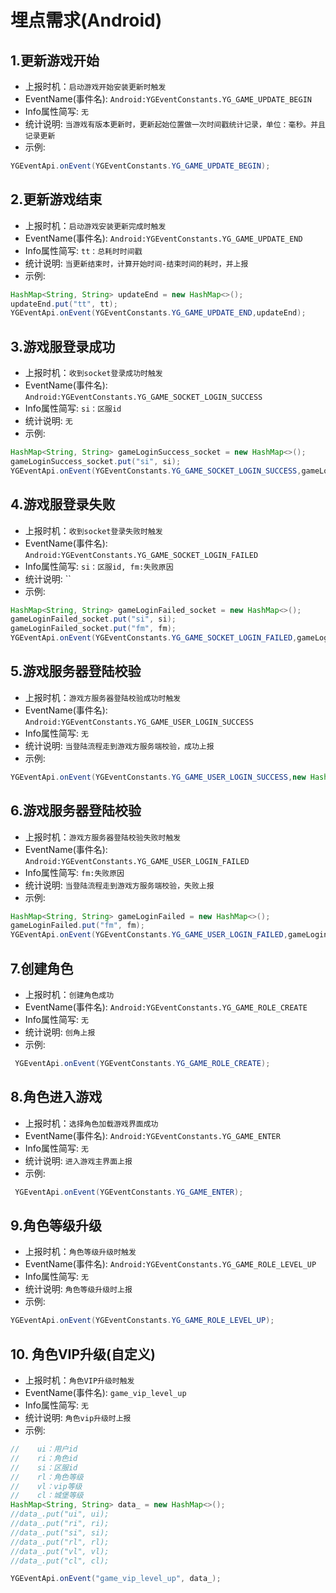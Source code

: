 # 埋点需求(Android)

## 1.更新游戏开始
- 上报时机：`启动游戏开始安装更新时触发`
- EventName(事件名): `Android:YGEventConstants.YG_GAME_UPDATE_BEGIN`
- Info属性简写: `无`
- 统计说明: `当游戏有版本更新时，更新起始位置做一次时间戳统计记录，单位：毫秒。并且记录更新`
- 示例: 
```java
YGEventApi.onEvent(YGEventConstants.YG_GAME_UPDATE_BEGIN);
```

## 2.更新游戏结束
- 上报时机：`启动游戏安装更新完成时触发`
- EventName(事件名): `Android:YGEventConstants.YG_GAME_UPDATE_END`
- Info属性简写: `tt：总耗时时间戳`
- 统计说明: `当更新结束时，计算开始时间-结束时间的耗时，并上报`
- 示例: 
```java
HashMap<String, String> updateEnd = new HashMap<>();
updateEnd.put("tt", tt);
YGEventApi.onEvent(YGEventConstants.YG_GAME_UPDATE_END,updateEnd);
```

## 3.游戏服登录成功
- 上报时机：`收到socket登录成功时触发`
- EventName(事件名): `Android:YGEventConstants.YG_GAME_SOCKET_LOGIN_SUCCESS`
- Info属性简写: `si：区服id`
- 统计说明: `无`
- 示例: 
```java
HashMap<String, String> gameLoginSuccess_socket = new HashMap<>();
gameLoginSuccess_socket.put("si", si);
YGEventApi.onEvent(YGEventConstants.YG_GAME_SOCKET_LOGIN_SUCCESS,gameLoginSuccess_socket);
```

## 4.游戏服登录失败
- 上报时机：`收到socket登录失败时触发`
- EventName(事件名): `Android:YGEventConstants.YG_GAME_SOCKET_LOGIN_FAILED`
- Info属性简写: `si：区服id, fm:失败原因`
- 统计说明: ``
- 示例: 
```java
HashMap<String, String> gameLoginFailed_socket = new HashMap<>();
gameLoginFailed_socket.put("si", si);
gameLoginFailed_socket.put("fm", fm);
YGEventApi.onEvent(YGEventConstants.YG_GAME_SOCKET_LOGIN_FAILED,gameLoginFailed_socket);
```

## 5.游戏服务器登陆校验
- 上报时机：`游戏方服务器登陆校验成功时触发`
- EventName(事件名): `Android:YGEventConstants.YG_GAME_USER_LOGIN_SUCCESS`
- Info属性简写: `无`
- 统计说明: `当登陆流程走到游戏方服务端校验，成功上报`
- 示例: 
```java
YGEventApi.onEvent(YGEventConstants.YG_GAME_USER_LOGIN_SUCCESS,new HashMap());
```

## 6.游戏服务器登陆校验
- 上报时机：`游戏方服务器登陆校验失败时触发`
- EventName(事件名): `Android:YGEventConstants.YG_GAME_USER_LOGIN_FAILED`
- Info属性简写: `fm:失败原因`
- 统计说明: `当登陆流程走到游戏方服务端校验，失败上报`
- 示例: 
```java
HashMap<String, String> gameLoginFailed = new HashMap<>();
gameLoginFailed.put("fm", fm);
YGEventApi.onEvent(YGEventConstants.YG_GAME_USER_LOGIN_FAILED,gameLoginFailed);
```

## 7.创建角色
- 上报时机：`创建角色成功`
- EventName(事件名): `Android:YGEventConstants.YG_GAME_ROLE_CREATE`
- Info属性简写: `无`
- 统计说明: `创角上报`
- 示例: 
```java
 YGEventApi.onEvent(YGEventConstants.YG_GAME_ROLE_CREATE);
 ```

## 8.角色进入游戏
- 上报时机：`选择角色加载游戏界面成功`
- EventName(事件名): `Android:YGEventConstants.YG_GAME_ENTER`
- Info属性简写: `无`
- 统计说明: `进入游戏主界面上报`
- 示例: 
```java
 YGEventApi.onEvent(YGEventConstants.YG_GAME_ENTER);
 ```

## 9.角色等级升级
- 上报时机：`角色等级升级时触发`
- EventName(事件名): `Android:YGEventConstants.YG_GAME_ROLE_LEVEL_UP`
- Info属性简写: `无`
- 统计说明: `角色等级升级时上报`
- 示例: 
```java
YGEventApi.onEvent(YGEventConstants.YG_GAME_ROLE_LEVEL_UP);
```

## 10. 角色VIP升级(自定义)
- 上报时机：`角色VIP升级时触发`
- EventName(事件名): `game_vip_level_up`
- Info属性简写: `无`
- 统计说明: `角色vip升级时上报`
- 示例: 
```java
//    ui：用户id
//    ri：角色id
//    si：区服id
//    rl：角色等级
//    vl：vip等级
//    cl：城堡等级
HashMap<String, String> data_ = new HashMap<>();
//data_.put("ui", ui);
//data_.put("ri", ri);
//data_.put("si", si);
//data_.put("rl", rl);
//data_.put("vl", vl);
//data_.put("cl", cl);

YGEventApi.onEvent("game_vip_level_up", data_);
```

